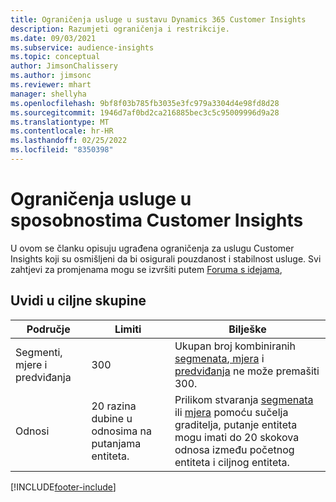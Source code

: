 ```yaml
---
title: Ograničenja usluge u sustavu Dynamics 365 Customer Insights
description: Razumjeti ograničenja i restrikcije.
ms.date: 09/03/2021
ms.subservice: audience-insights
ms.topic: conceptual
author: JimsonChalissery
ms.author: jimsonc
ms.reviewer: mhart
manager: shellyha
ms.openlocfilehash: 9bf8f03b785fb3035e3fc979a3304d4e98fd8d28
ms.sourcegitcommit: 1946d7af0bd2ca216885bec3c5c95009996d9a28
ms.translationtype: MT
ms.contentlocale: hr-HR
ms.lasthandoff: 02/25/2022
ms.locfileid: "8350398"
---
```

# <a name="service-limits-in-customer-insights-capabilities"></a>Ograničenja usluge u sposobnostima Customer Insights

U ovom se članku opisuju ugrađena ograničenja za uslugu Customer Insights koji su osmišljeni da bi osigurali pouzdanost i stabilnost usluge. Svi zahtjevi za promjenama mogu se izvršiti putem [Foruma s idejama](https://go.microsoft.com/fwlink/?linkid=2074172), 

## <a name="audience-insights"></a>Uvidi u ciljne skupine

| Područje  | Limiti  | Bilješke |
|-------------|---------------------------------------------------------------------|---------------------------------------------------------------------|
| Segmenti, mjere i predviđanja | 300  | Ukupan broj kombiniranih [segmenata](audience-insights/segments.md)[, mjera](audience-insights/measures.md) i [predviđanja](audience-insights/predictions.md) ne može premašiti 300.  |
| Odnosi | 20 razina dubine u odnosima na putanjama entiteta. | Prilikom stvaranja [segmenata](audience-insights/segments.md) ili [mjera](audience-insights/measures.md) pomoću sučelja graditelja, putanje entiteta mogu imati do 20 skokova odnosa između početnog entiteta i ciljnog entiteta.  |

<!--
## Engagement insights

### Workspace and event quotas

Engagement insights is a highly scalable application that can support millions of events per second. During public preview, events have a volume threshold. There's also a limit to the number of workspaces in an organization.

### Engagement insights limits

- Maximum event volume per workspace  = 100 events per second

- Maximum number of workspaces per organization = 100

When events exceed the threshold, it can lead to loss of data in reports based on those events. You can [contact support](https://go.microsoft.com/fwlink/?linkid=2145734) to request a volume increase before you exceed limits. We'll work with you to determine your need for a volume increase and support your request.
-->

[!INCLUDE[footer-include](includes/footer-banner.md)]
